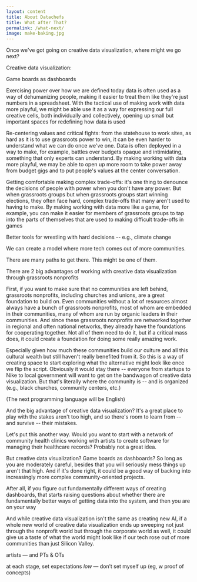 ```yaml
---
layout: content
title: About Datachefs
title: What after That?
permalink: /what-next/
image: make-baking.jpg
---
```


Once we've got going on creative data visualization, where might we go next?




Creative data visualization:

Game boards as dashboards

Exercising power over how we are defined
today data is often used as a way of dehumanizing people, making it easier to treat them like they're just numbers in a spreadsheet. With the tactical use of making work with data more playful, we might be able use it as a way for expressing our full creative cells, both individually and collectively, opening up small but important spaces for redefining how data is used

Re-centering values and critical fights:
from the statehouse to work sites, as hard as it is to use grassroots power to win, it can be even harder to understand what we can do once we've one. Data is often deployed in a way to make, for example, battles over budgets opaque and intimidating, something that only experts can understand. By making working with data more playful, we may be able to open up more room to take power away from budget gigs and to put people's values at the center conversation.

Getting comfortable making complex trade-offs:
it's one thing to denounce the decisions of people with power when you don't have any power. But when grassroots groups
but when grassroots groups start winning elections, they often face hard, complex trade-offs that many aren't used to having to make. By making working with data more like a game, for example, you can make it easier for members of grassroots groups to tap into the parts of themselves that are used to making difficult trade-offs in games

Better tools for wrestling with hard decisions -- e.g., climate change


We can create a model where more tech comes out of more communities.

There are many paths to get there. This might be one of them.

There are 2 big advantages of working with creative data visualization through grassroots nonprofits

First, if you want to make sure that no communities are left behind, grassroots nonprofits, including churches and unions, are a great foundation to build on. Even communities without a lot of resources almost always have a bunch of grassroots nonprofits, most of whom are embedded in their communities, many of whom are run by organic leaders in their communities. And since these grassroots nonprofits are networked together in regional and often national networks, they already have the foundations for cooperating together. Not all of them need to do it, but if a critical mass does, it could create a foundation for doing some really amazing work.

Especially given how much these communities build our culture and all this cultural wealth but still haven't really benefited from it. So this is a way of creating space to start exploring what the alternative might look like once we flip the script. Obviously it would stay there -- everyone from startups to Nike to local government will want to get on the bandwagon of creative data visualization. But that's literally where the community is -- and is organized (e.g., black churches, community centers, etc.)

(The next programming language will be English)

And the big advantage of creative data visualization? It's a great place to play with the stakes aren't too high, and so there's room to learn from -- and survive -- their mistakes.

Let's put this another way. Would you want to start with a network of community health clinics working with artists to create software for managing their healthcare records? Probably not a great idea.

But creative data visualization? Game boards as dashboards? So long as you are moderately careful, besides that you will seriously mess things up aren't that high. And if it's done right, it could be a good way of backing into increasingly more complex community-oriented projects.

After all, if you figure out fundamentally different ways of creating dashboards, that starts raising questions about whether there are fundamentally better ways of getting data into the system, and then you are on your way

And while creative data visualization isn't the same as creating new AI, if a whole new world of creative data visualization ends up sweeping not just through the nonprofit world but through the corporate world as well, it could give us a taste of what the world might look like if our tech rose out of more communities than just Silicon Valley.

artists — and PTs & OTs

at each stage, set expectations _low_ — don’t set myself up (eg, w proof of concepts)


